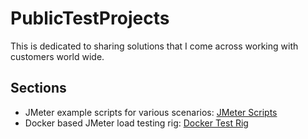 # PublicTestProjects

This is dedicated to sharing solutions that I come across working with customers world wide.  

## Sections

- JMeter example scripts for various scenarios: [JMeter Scripts](./jmeter)
- Docker based JMeter load testing rig: [Docker Test Rig](./jmeter/docker)

